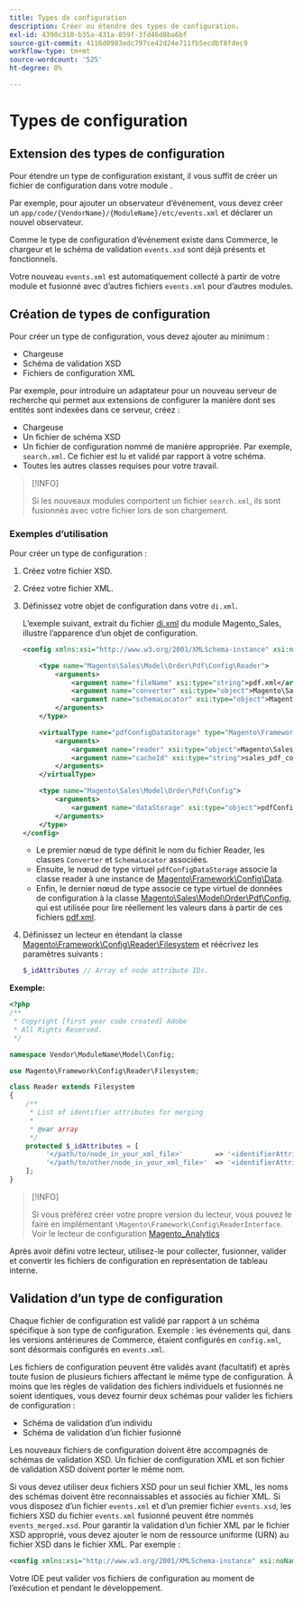 ```yaml
---
title: Types de configuration
description: Créer ou étendre des types de configuration.
exl-id: 4390c310-b35a-431a-859f-3fd46d8ba6bf
source-git-commit: 4116d0983edc797ce42d24e711fb5ecdbf8fdec9
workflow-type: tm+mt
source-wordcount: '525'
ht-degree: 0%

---
```


# Types de configuration

## Extension des types de configuration

Pour étendre un type de configuration existant, il vous suffit de créer un fichier de configuration dans votre module .

Par exemple, pour ajouter un observateur d’événement, vous devez créer un `app/code/{VendorName}/{ModuleName}/etc/events.xml` et déclarer un nouvel observateur.

Comme le type de configuration d’événement existe dans Commerce, le chargeur et le schéma de validation `events.xsd` sont déjà présents et fonctionnels.

Votre nouveau `events.xml` est automatiquement collecté à partir de votre module et fusionné avec d’autres fichiers `events.xml` pour d’autres modules.

## Création de types de configuration

Pour créer un type de configuration, vous devez ajouter au minimum :

- Chargeuse
- Schéma de validation XSD
- Fichiers de configuration XML

Par exemple, pour introduire un adaptateur pour un nouveau serveur de recherche qui permet aux extensions de configurer la manière dont ses entités sont indexées dans ce serveur, créez :

- Chargeuse
- Un fichier de schéma XSD
- Un fichier de configuration nommé de manière appropriée. Par exemple, `search.xml`. Ce fichier est lu et validé par rapport à votre schéma.
- Toutes les autres classes requises pour votre travail.

>[!INFO]
>
>Si les nouveaux modules comportent un fichier `search.xml`, ils sont fusionnés avec votre fichier lors de son chargement.

### Exemples d’utilisation

Pour créer un type de configuration :

1. Créez votre fichier XSD.
1. Créez votre fichier XML.
1. Définissez votre objet de configuration dans votre `di.xml`.

   L’exemple suivant, extrait du fichier [di.xml](https://github.com/magento/magento2/blob/2.4/app/code/Magento/Sales/etc/di.xml) du module Magento_Sales, illustre l’apparence d’un objet de configuration.

   ```xml
   <config xmlns:xsi="http://www.w3.org/2001/XMLSchema-instance" xsi:noNamespaceSchemaLocation="urn:magento:framework:ObjectManager/etc/config.xsd">
   
       <type name="Magento\Sales\Model\Order\Pdf\Config\Reader">
           <arguments>
               <argument name="fileName" xsi:type="string">pdf.xml</argument>
               <argument name="converter" xsi:type="object">Magento\Sales\Model\Order\Pdf\Config\Converter</argument>
               <argument name="schemaLocator" xsi:type="object">Magento\Sales\Model\Order\Pdf\Config\SchemaLocator</argument>
           </arguments>
       </type>
   
       <virtualType name="pdfConfigDataStorage" type="Magento\Framework\Config\Data">
           <arguments>
               <argument name="reader" xsi:type="object">Magento\Sales\Model\Order\Pdf\Config\Reader</argument>
               <argument name="cacheId" xsi:type="string">sales_pdf_config</argument>
           </arguments>
       </virtualType>
   
       <type name="Magento\Sales\Model\Order\Pdf\Config">
           <arguments>
               <argument name="dataStorage" xsi:type="object">pdfConfigDataStorage</argument>
           </arguments>
       </type>
   </config>
   ```

   - Le premier nœud de type définit le nom du fichier Reader, les classes `Converter` et `SchemaLocator` associées.
   - Ensuite, le nœud de type virtuel `pdfConfigDataStorage` associe la classe reader à une instance de [Magento\Framework\Config\Data](https://github.com/magento/magento2/blob/2.4/lib/internal/Magento/Framework/Config/Data.php).
   - Enfin, le dernier nœud de type associe ce type virtuel de données de configuration à la classe [Magento\Sales\Model\Order\Pdf\Config](https://github.com/magento/magento2/blob/2.4/app/code/Magento/Sales/Model/Order/Pdf/Config.php), qui est utilisée pour lire réellement les valeurs dans à partir de ces fichiers [pdf.xml](https://github.com/magento/magento2/blob/2.4/app/code/Magento/Sales/etc/pdf.xml).

1. Définissez un lecteur en étendant la classe [Magento\Framework\Config\Reader\Filesystem](https://github.com/magento/magento2/blob/2.4/lib/internal/Magento/Framework/Config/Reader/Filesystem.php) et réécrivez les paramètres suivants :

   ```php
   $_idAttributes // Array of node attribute IDs.
   ```

**Exemple:**

```php
<?php
/**
 * Copyright [first year code created] Adobe
 * All Rights Reserved.
 */

namespace Vendor\ModuleName\Model\Config;

use Magento\Framework\Config\Reader\Filesystem;

class Reader extends Filesystem
{
    /**
     * List of identifier attributes for merging
     *
     * @var array
     */
    protected $_idAttributes = [
         '</path/to/node_in_your_xml_file>'        => '<identifierAttributeName>',
         '</path/to/other/node_in_your_xml_file>'  => '<identifierAttributeName>',
    ];
}
```

>[!INFO]
>
>Si vous préférez créer votre propre version du lecteur, vous pouvez le faire en implémentant `\Magento\Framework\Config\ReaderInterface`. Voir le lecteur de configuration [Magento_Analytics](https://github.com/magento/magento2/blob/2.4/app/code/Magento/Analytics/ReportXml/Config/Reader.php)

Après avoir défini votre lecteur, utilisez-le pour collecter, fusionner, valider et convertir les fichiers de configuration en représentation de tableau interne.

## Validation d’un type de configuration

Chaque fichier de configuration est validé par rapport à un schéma spécifique à son type de configuration. Exemple : les événements qui, dans les versions antérieures de Commerce, étaient configurés en `config.xml`, sont désormais configurés en `events.xml`.

Les fichiers de configuration peuvent être validés avant (facultatif) et après toute fusion de plusieurs fichiers affectant le même type de configuration. À moins que les règles de validation des fichiers individuels et fusionnés ne soient identiques, vous devez fournir deux schémas pour valider les fichiers de configuration :

- Schéma de validation d’un individu
- Schéma de validation d’un fichier fusionné

Les nouveaux fichiers de configuration doivent être accompagnés de schémas de validation XSD. Un fichier de configuration XML et son fichier de validation XSD doivent porter le même nom.

Si vous devez utiliser deux fichiers XSD pour un seul fichier XML, les noms des schémas doivent être reconnaissables et associés au fichier XML.
Si vous disposez d’un fichier `events.xml` et d’un premier fichier `events.xsd`, les fichiers XSD du fichier `events.xml` fusionné peuvent être nommés `events_merged.xsd`.
Pour garantir la validation d’un fichier XML par le fichier XSD approprié, vous devez ajouter le nom de ressource uniforme (URN) au fichier XSD dans le fichier XML. Par exemple :

```xml
<config xmlns:xsi="http://www.w3.org/2001/XMLSchema-instance" xsi:noNamespaceSchemaLocation="urn:magento:framework:ObjectManager:etc/config.xsd">
```

Votre IDE peut valider vos fichiers de configuration au moment de l’exécution et pendant le développement.
